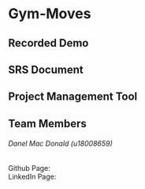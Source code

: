 # Gym-Moves

<!-- Description must be added here -->

## Recorded Demo

<!-- Link to recorded must be added here -->

## SRS Document

<!-- Link to SRS document must be added here -->

## Project Management Tool

<!-- Link to PMT must be here must be added here -->

## Team Members

###### Danel Mac Donald (u18008659)

Github Page: <!-- Need to add my link still --> <br/>
LinkedIn Page: <!-- Need to add my link still --> <br/>

<!-- Need to add my description still -->


<!-- Team members to be from here onwards -->

